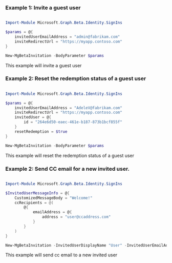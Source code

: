 ### Example 1: Invite a guest user

```powershell

Import-Module Microsoft.Graph.Beta.Identity.SignIns

$params = @{
	invitedUserEmailAddress = "admin@fabrikam.com"
	inviteRedirectUrl = "https://myapp.contoso.com"
}

New-MgBetaInvitation -BodyParameter $params

```
This example will invite a guest user

### Example 2: Reset the redemption status of a guest user

```powershell

Import-Module Microsoft.Graph.Beta.Identity.SignIns

$params = @{
	invitedUserEmailAddress = "AdeleV@fabrikam.com"
	inviteRedirectUrl = "https://myapp.contoso.com"
	invitedUser = @{
		id = "264e6d50-eaec-461e-b187-873b1bcf855f"
	}
	resetRedemption = $true
}

New-MgBetaInvitation -BodyParameter $params

```
This example will reset the redemption status of a guest user

### Example 2: Send CC email for a new invited user.

```powershell

Import-Module Microsoft.Graph.Beta.Identity.SignIns

$InvitedUserMessageInfo = @{
	CustomizedMessageBody = "Welcome!"
	ccRecipients = @(
		@{
			emailAddress = @{
				address = "user@ccaddress.com"
			}
		}
	)
}

New-MgBetaInvitation -InvitedUserDisplayName "User" -InvitedUserEmailAddress "user@logonaddress.com" -InviteRedirectUrl "https://myapplications.microsoft.com" -InvitedUserMessageInfo $InvitedUserMessageInfo -SendInvitationMessage -Debug
```
This example will send cc email to a new invited user
